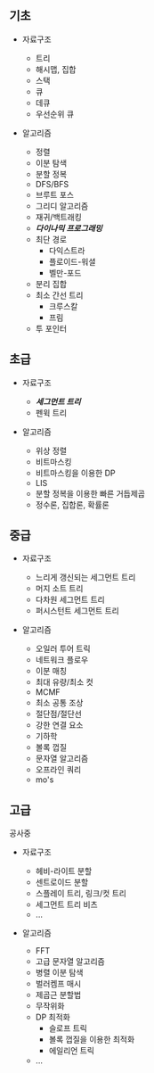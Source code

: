 ## 기초

- 자료구조

  - 트리
  - 해시맵, 집합
  - 스택
  - 큐
  - 데큐
  - 우선순위 큐

- 알고리즘

  - 정렬
  - 이분 탐색
  - 분할 정복
  - DFS/BFS
  - 브루트 포스
  - 그리디 알고리즘
  - 재귀/백트래킹
  - **_다이나믹 프로그래밍_**
  - 최단 경로
    - 다익스트라
    - 플로이드-워셜
    - 벨만-포드
  - 분리 집합
  - 최소 간선 트리
    - 크루스칼
    - 프림
  - 투 포인터

## 초급

- 자료구조

  - **_세그먼트 트리_**
  - 펜윅 트리

- 알고리즘

  - 위상 정렬
  - 비트마스킹
  - 비트마스킹을 이용한 DP
  - LIS
  - 분할 정복을 이용한 빠른 거듭제곱
  - 정수론, 집합론, 확률론

## 중급

- 자료구조

  - 느리게 갱신되는 세그먼트 트리
  - 머지 소트 트리
  - 다차원 세그먼트 트리
  - 퍼시스턴트 세그먼트 트리

- 알고리즘

  - 오일러 투어 트릭
  - 네트워크 플로우
  - 이분 매칭
  - 최대 유량/최소 컷
  - MCMF
  - 최소 공통 조상
  - 절단점/절단선
  - 강한 연결 요소
  - 기하학
  - 볼록 껍질
  - 문자열 알고리즘
  - 오프라인 쿼리
  - mo's

## 고급

공사중

- 자료구조

  - 헤비-라이트 분할
  - 센트로이드 분할
  - 스플레이 트리, 링크/컷 트리
  - 세그먼트 트리 비츠
  - ...

- 알고리즘

  - FFT
  - 고급 문자열 알고리즘
  - 병렬 이분 탐색
  - 벌러켐프 매시
  - 제곱근 분할법
  - 무작위화
  - DP 최적화
    - 슬로프 트릭
    - 볼록 껍질을 이용한 최적화
    - 에일리언 트릭
  - ...
